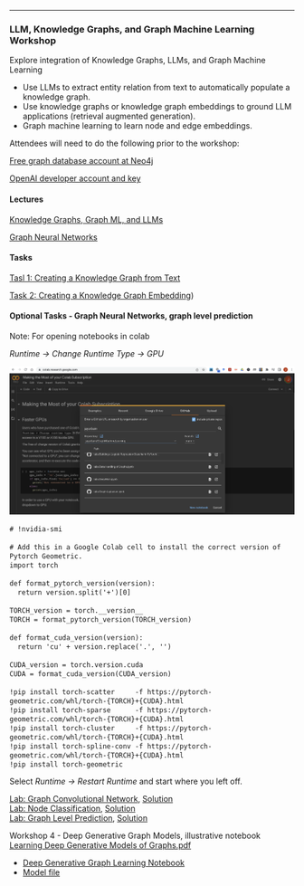 ----

### LLM, Knowledge Graphs, and Graph Machine Learning Workshop

Explore integration of Knowledge Graphs, LLMs, and Graph Machine Learning

- Use LLMs to extract entity relation from text to automatically populate a knowledge graph.  
- Use knowledge graphs or knowledge graph embeddings to ground LLM applications (retrieval augmented generation).  
- Graph machine learning to learn node and edge embeddings.

Attendees will need to do the following prior to the workshop:

[Free graph database account at Neo4j](https://neo4j.com/cloud/platform/aura-graph-database/?utm_source=Google&utm_medium=PaidSearch&utm_campaign=UCGenAIutm_content=AMS-Search-SEMCO-UCGenAI-None-SEM-SEM-NonABM&utm_term=neo4j%20ai&utm_adgroup=genai-llm&gad_source=1&gclid=CjwKCAiAopuvBhBCEiwAm8jaMWv4W4m41di5rIUYlb7eMLOpE7IkngU9qEllv_6C6AO7dS1JrNUVLhoCgwoQAvD_BwE)

[OpenAI developer account and key](https://openai.com/blog/openai-api)

#### Lectures      
[Knowledge Graphs, Graph ML, and LLMs](https://docs.google.com/presentation/d/1yPeEIcbIK9occWx-H8hKH81Ya37kXwW6OzUDktkoiZQ/edit?usp=sharing)

[Graph Neural Networks](https://docs.google.com/presentation/d/1EC7-okKsZnDIygkVBlar7udeehdmklrOIim7oObVaYI/edit?usp=sharing)  

#### Tasks       

[Tasl 1: Creating a Knowledge Graph from Text](labs/constructing_knowledge_graph.ipynb)

[Task 2: Creating a Knowledge Graph Embedding](labs/pykeen_knowledge_graph_embedding.ipynb))

#### Optional Tasks - Graph Neural Networks, graph level prediction    

Note: For opening notebooks in colab

_Runtime -> Change Runtime Type -> GPU_

![Colab](colab.png)

```
# !nvidia-smi

# Add this in a Google Colab cell to install the correct version of Pytorch Geometric.
import torch

def format_pytorch_version(version):
  return version.split('+')[0]

TORCH_version = torch.__version__
TORCH = format_pytorch_version(TORCH_version)

def format_cuda_version(version):
  return 'cu' + version.replace('.', '')

CUDA_version = torch.version.cuda
CUDA = format_cuda_version(CUDA_version)

!pip install torch-scatter     -f https://pytorch-geometric.com/whl/torch-{TORCH}+{CUDA}.html
!pip install torch-sparse      -f https://pytorch-geometric.com/whl/torch-{TORCH}+{CUDA}.html
!pip install torch-cluster     -f https://pytorch-geometric.com/whl/torch-{TORCH}+{CUDA}.html
!pip install torch-spline-conv -f https://pytorch-geometric.com/whl/torch-{TORCH}+{CUDA}.html
!pip install torch-geometric 
```

Select _Runtime -> Restart Runtime_ and start where you left off.

[Lab: Graph Convolutional Network](labs/lab3_handson_gcn.ipynb), [Solution](workshop_solutions/lab3_handson_gcn_solution.ipynb)    
[Lab: Node Classification](labs/lab3_node_class.ipynb), [Solution](workshop_solutions/lab3_handson_gcn_solution.ipynb)     
[Lab: Graph Level Prediction](labs/lab_5_graphneuralnets_esol.ipynb), [Solution](workshop_solutions/lab_5_graphneuralnets_esol_solution.ipynb)   

Workshop 4 - Deep Generative Graph Models,  illustrative notebook   
[Learning Deep Generative Models of Graphs.pdf](slides/14.%20Learning%20Deep%20Generative%20Models%20of%20Graphs.pdf)  

- [Deep Generative Graph Learning Notebook](labs/deep_graph_generative.ipynb)   
- [Model file](labs/model.pth)


